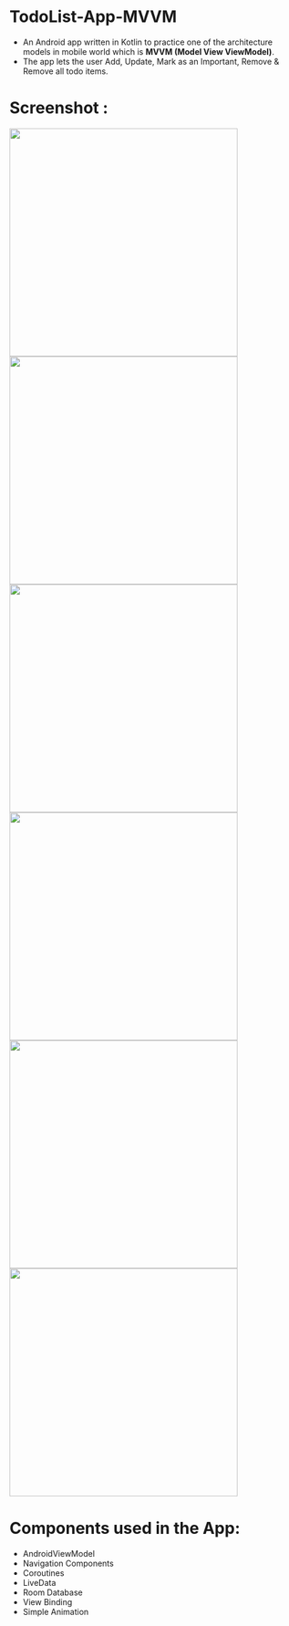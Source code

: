 # TodoList-App-MVVM

- An Android app written in Kotlin to practice one of the architecture models in mobile world which is **MVVM (Model View ViewModel)**.
- The app lets the user Add, Update, Mark as an Important, Remove & Remove all todo items. 

# Screenshot : 
<p float="left">
<img src="https://user-images.githubusercontent.com/52040275/108713424-360a5100-753e-11eb-8813-5f01178da0d3.jpg" height="400" />
<img src="https://user-images.githubusercontent.com/52040275/108713627-7f5aa080-753e-11eb-9a96-09f2da15aba6.png" height="400" />
<img src="https://user-images.githubusercontent.com/52040275/108713710-9b5e4200-753e-11eb-9a2f-5e9885b2299d.png" height="400" />
<img src="https://user-images.githubusercontent.com/52040275/108713748-aca74e80-753e-11eb-8542-ea1fe93a0adb.png" height="400" />
<img src="https://user-images.githubusercontent.com/52040275/108713825-c3e63c00-753e-11eb-830f-106cf854ca3f.png" height="400" />
<img src="https://user-images.githubusercontent.com/52040275/108713868-d06a9480-753e-11eb-9e45-57d07d08fe51.png" height="400" />
</p>

# Components used in the App:
- AndroidViewModel
- Navigation Components
- Coroutines
- LiveData
- Room Database
- View Binding
- Simple Animation
